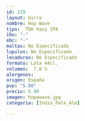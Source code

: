 ```yaml
---
id: 219
layout: birra
nombre: Hop Wave
tipo:  TDH Hazy IPA
ibu: "-"
ebc: "-"
maltas: No Especificado
lupulos: No Especificado
levaduras: No Especificado
formato: Lata 44cl.
volumen:  7.0 %
alergenos: 
origen: España
pvp: "5.90"
precio: 5.90
imagen: hopewave.jpg
categoria: [India_Pale_Ale]

---
```

